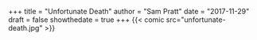 +++
title = "Unfortunate Death"
author = "Sam Pratt"
date = "2017-11-29"
draft = false
showthedate = true
+++
{{< comic src="unfortunate-death.jpg" >}}